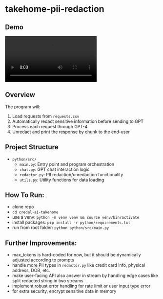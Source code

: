 # takehome-pii-redaction

## Demo

<video src="https://github.com/user-attachments/assets/9d3753aa-ffbf-42e4-a0e0-a917d0df06aa"></video>


## Overview
The program will:
1. Load requests from `requests.csv`
2. Automatically redact sensitive information before sending to GPT
3. Process each request through GPT-4
4. Unredact and print the response by chunk to the end-user

## Project Structure

- `python/src/`
  - `main.py`: Entry point and program orchestration
  - `chat.py`: GPT chat interaction logic
  - `redactor.py`: PII redaction/unredaction functionality
  - `utils.py`: Utility functions for data loading

## How To Run:
- clone repo
- `cd credal-ai-takehome`
- use a venv: `python -m venv venv && source venv/bin/activate`
- install packages: `pip install -r python/requirements.txt`
- run from root folder: `python python/src/main.py`

## Further Improvements:
- max_tokens is hard-coded for now, but it should be dynamically adjusted according to prompts
- handle more PII types in `redactor.py` like credit card info, physical address, DOB, etc.
- make user-facing API also answer in stream by handling edge cases like split redacted string in two streams
- implement robust error handling for rate limit or user input type error
- for extra security, encrypt sensitive data in memory
